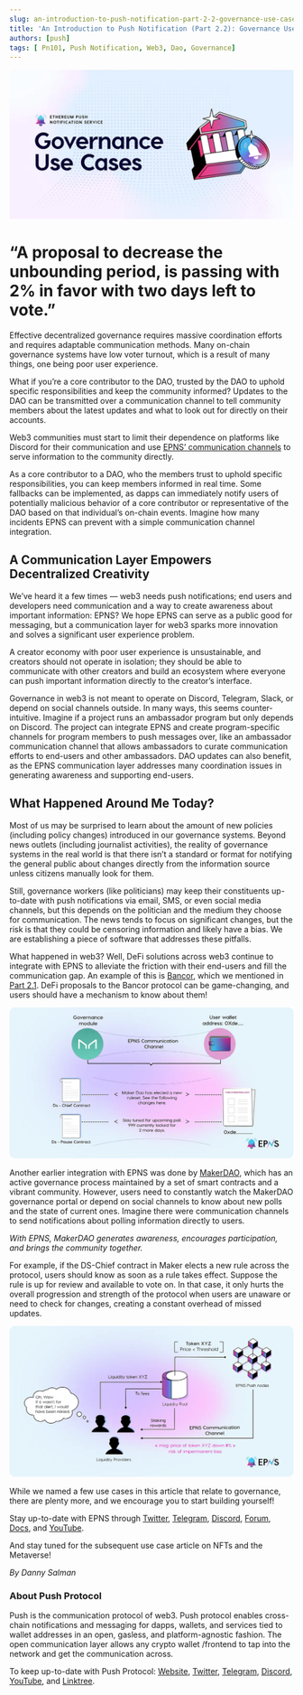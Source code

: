```yaml
---
slug: an-introduction-to-push-notification-part-2-2-governance-use-cases
title: 'An Introduction to Push Notification (Part 2.2): Governance Use Cases'
authors: [push]
tags: [ Pn101, Push Notification, Web3, Dao, Governance]
---
```



![Cover image of An Introduction to Push Notification (Part 2.2): Governance Use Cases](./cover-image.webp)

<!--customheaderpoint-->
# “A proposal to decrease the unbounding period, is passing with 2% in favor with two days left to vote.”<br/>

Effective decentralized governance requires massive coordination efforts and requires adaptable communication methods. Many on-chain governance systems have low voter turnout, which is a result of many things, one being poor user experience.

<!--truncate-->

What if you’re a core contributor to the DAO, trusted by the DAO to uphold specific responsibilities and keep the community informed? Updates to the DAO can be transmitted over a communication channel to tell community members about the latest updates and what to look out for directly on their accounts.

Web3 communities must start to limit their dependence on platforms like Discord for their communication and use [EPNS’ communication channels](https://app.epns.io/) to serve information to the community directly.

As a core contributor to a DAO, who the members trust to uphold specific responsibilities, you can keep members informed in real time. Some fallbacks can be implemented, as dapps can immediately notify users of potentially malicious behavior of a core contributor or representative of the DAO based on that individual’s on-chain events. Imagine how many incidents EPNS can prevent with a simple communication channel integration.

## A Communication Layer Empowers Decentralized Creativity
We’ve heard it a few times — web3 needs push notifications; end users and developers need communication and a way to create awareness about important information: EPNS? We hope EPNS can serve as a public good for messaging, but a communication layer for web3 sparks more innovation and solves a significant user experience problem.

A creator economy with poor user experience is unsustainable, and creators should not operate in isolation; they should be able to communicate with other creators and build an ecosystem where everyone can push important information directly to the creator’s interface.

Governance in web3 is not meant to operate on Discord, Telegram, Slack, or depend on social channels outside. In many ways, this seems counter-intuitive. Imagine if a project runs an ambassador program but only depends on Discord. The project can integrate EPNS and create program-specific channels for program members to push messages over, like an ambassador communication channel that allows ambassadors to curate communication efforts to end-users and other ambassadors. DAO updates can also benefit, as the EPNS communication layer addresses many coordination issues in generating awareness and supporting end-users.

## What Happened Around Me Today?
Most of us may be surprised to learn about the amount of new policies (including policy changes) introduced in our governance systems. Beyond news outlets (including journalist activities), the reality of governance systems in the real world is that there isn’t a standard or format for notifying the general public about changes directly from the information source unless citizens manually look for them.

Still, governance workers (like politicians) may keep their constituents up-to-date with push notifications via email, SMS, or even social media channels, but this depends on the politician and the medium they choose for communication. The news tends to focus on significant changes, but the risk is that they could be censoring information and likely have a bias. We are establishing a piece of software that addresses these pitfalls.

What happened in web3? Well, DeFi solutions across web3 continue to integrate with EPNS to alleviate the friction with their end-users and fill the communication gap. An example of this is 
[Bancor](https://medium.com/u/2bd55d9e5fb5?source=post_page-----1ea1e0a58ce1--------------------------------), which we mentioned in [Part 2.1](https://medium.com/ethereum-push-notification-service/loan-update-high-utilization-or-low-liquidity-please-check-your-position-fe917fe7c193?postPublishedType=repub). DeFi proposals to the Bancor protocol can be game-changing, and users should have a mechanism to know about them!

![Communication Channel](./image-1.webp)

Another earlier integration with EPNS was done by [MakerDAO](https://medium.com/u/743224aba00c?source=post_page-----1ea1e0a58ce1--------------------------------), which has an active governance process maintained by a set of smart contracts and a vibrant community. However, users need to constantly watch the MakerDAO governance portal or depend on social channels to know about new polls and the state of current ones. Imagine there were communication channels to send notifications about polling information directly to users.

<i>With EPNS, MakerDAO generates awareness, encourages participation, and brings the community together.</i>

For example, if the DS-Chief contract in Maker elects a new rule across the protocol, users should know as soon as a rule takes effect. Suppose the rule is up for review and available to vote on. In that case, it only hurts the overall progression and strength of the protocol when users are unaware or need to check for changes, creating a constant overhead of missed updates.

![EPNS Channels](./image-2.webp)

While we named a few use cases in this article that relate to governance, there are plenty more, and we encourage you to start building yourself!

Stay up-to-date with EPNS through [Twitter](https://twitter.com/epnsproject), [Telegram](https://t.me/epnsproject), [Discord](https://discord.gg/epns), [Forum](https://gov.epns.io/), [Docs](https://docs.epns.io/), and [YouTube](https://www.youtube.com/c/EthereumPushNotificationService).

And stay tuned for the subsequent use case article on NFTs and the Metaverse!

<i>By Danny Salman</i>

### About Push Protocol

Push is the communication protocol of web3. Push protocol enables cross-chain notifications and messaging for dapps, wallets, and services tied to wallet addresses in an open, gasless, and platform-agnostic fashion. The open communication layer allows any crypto wallet /frontend to tap into the network and get the communication across.

To keep up-to-date with Push Protocol: [Website](https://push.org/), [Twitter](https://twitter.com/pushprotocol), [Telegram](https://t.me/epnsproject), [Discord](https://discord.gg/pushprotocol), [YouTube](https://www.youtube.com/c/EthereumPushNotificationService), and [Linktree](https://linktr.ee/pushprotocol).
